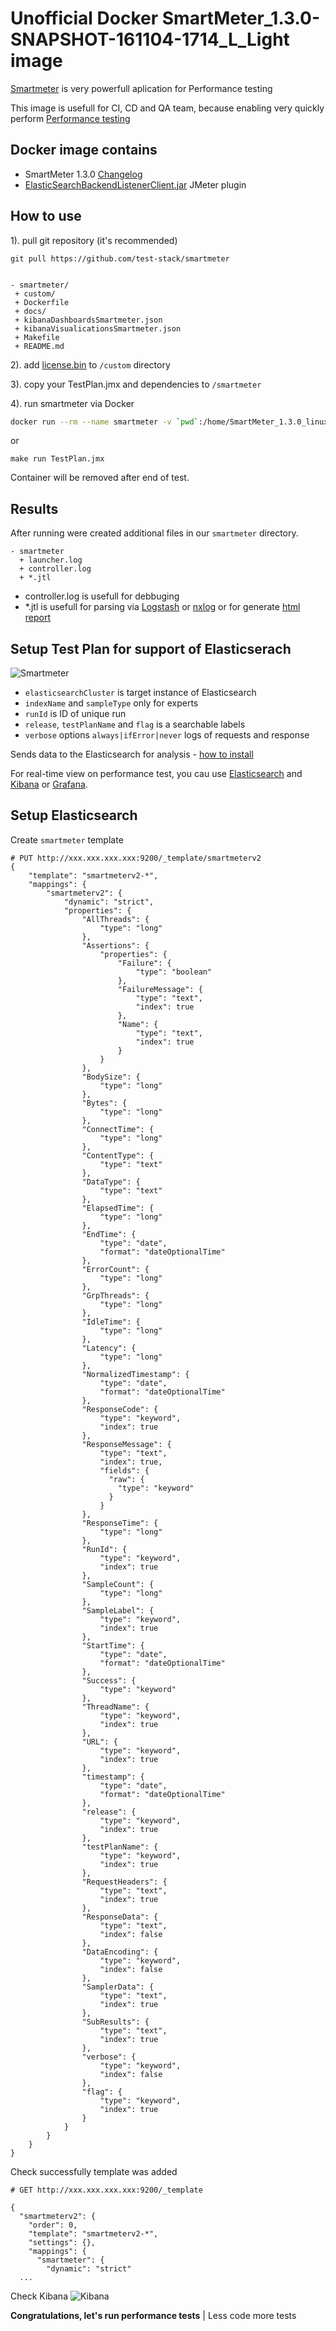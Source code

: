 # Unofficial Docker SmartMeter_1.3.0-SNAPSHOT-161104-1714_L_Light image
[Smartmeter](https://www.smartmeter.io/) is very powerfull aplication for Performance testing

This image is usefull for CI, CD and QA team, because enabling very quickly perform [Performance testing](https://en.wikipedia.org/wiki/Software_performance_testing)

## Docker image contains

* SmartMeter 1.3.0 [Changelog](http://smartmeter-api.etnetera.cz/download/nightly/CHANGELOG.html)
* [ElasticSearchBackendListenerClient.jar](https://github.com/test-stack/elasticSearchBackendListenerClient) JMeter plugin

## How to use

1). pull git repository (it's recommended)
```
git pull https://github.com/test-stack/smartmeter


- smartmeter/
 + custom/
 + Dockerfile
 + docs/
 + kibanaDashboardsSmartmeter.json
 + kibanaVisualicationsSmartmeter.json
 + Makefile
 + README.md

```
2). add [license.bin](https://www.smartmeter.io/download#licence) to `/custom` directory

3). copy your TestPlan.jmx and dependencies to `/smartmeter`

4). run smartmeter via Docker
```bash
docker run --rm --name smartmeter -v `pwd`:/home/SmartMeter_1.3.0_linux/tests/ -v `pwd`:/home/SmartMeter_1.3.0_linux/logs/ -v `pwd`:/home/SmartMeter_1.3.0_linux/results/ -v `pwd`/custom/:/home/SmartMeter_1.3.0_linux/custom/ rdpanek/smartmeter:1.3.1 TestPlan.jmx

```
or

`make run TestPlan.jmx`

Container will be removed after end of test.

## Results

After running were created additional files in our `smartmeter` directory.

```
- smartmeter
  + launcher.log
  + controller.log
  + *.jtl
```

* controller.log is usefull for debbuging
* *.jtl is usefull for parsing via [Logstash](https://www.elastic.co/products/logstash) or [nxlog](http://nxlog.org/) or for generate [html report](http://rdpanek.cz/report-20160301-002656/)

## Setup Test Plan for support of Elasticserach

![Smartmeter](https://raw.githubusercontent.com/test-stack/smartmeter/develop/docs/elasticSearchBackendListener.png)

  * `elasticsearchCluster` is target instance of Elasticsearch
  * `indexName` and `sampleType` only for experts
  * `runId` is ID of unique run
  * `release`, `testPlanName` and `flag` is a searchable labels
  * `verbose` options `always|ifError|never` logs of requests and response

Sends data to the Elasticsearch for analysis - [how to install](https://github.com/test-stack/elasticSearchBackendListenerClient)


For real-time view on performance test, you cau use [Elasticsearch](https://www.elastic.co/) and [Kibana](https://www.elastic.co/products/kibana) or [Grafana](http://grafana.org/).

## Setup Elasticsearch

Create `smartmeter` template

```
# PUT http://xxx.xxx.xxx.xxx:9200/_template/smartmeterv2
{
    "template": "smartmeterv2-*",
    "mappings": {
        "smartmeterv2": {
            "dynamic": "strict",
            "properties": {
                "AllThreads": {
                    "type": "long"
                },
                "Assertions": {
                    "properties": {
                        "Failure": {
                            "type": "boolean"
                        },
                        "FailureMessage": {
                            "type": "text",
                            "index": true
                        },
                        "Name": {
                            "type": "text",
                            "index": true
                        }
                    }
                },
                "BodySize": {
                    "type": "long"
                },
                "Bytes": {
                    "type": "long"
                },
                "ConnectTime": {
                    "type": "long"
                },
                "ContentType": {
                    "type": "text"
                },
                "DataType": {
                    "type": "text"
                },
                "ElapsedTime": {
                    "type": "long"
                },
                "EndTime": {
                    "type": "date",
                    "format": "dateOptionalTime"
                },
                "ErrorCount": {
                    "type": "long"
                },
                "GrpThreads": {
                    "type": "long"
                },
                "IdleTime": {
                    "type": "long"
                },
                "Latency": {
                    "type": "long"
                },
                "NormalizedTimestamp": {
                    "type": "date",
                    "format": "dateOptionalTime"
                },
                "ResponseCode": {
                    "type": "keyword",
                    "index": true
                },
                "ResponseMessage": {
                    "type": "text",
                    "index": true,
                    "fields": {
                      "raw": {
                        "type": "keyword"
                      }
                    }
                },
                "ResponseTime": {
                    "type": "long"
                },
                "RunId": {
                    "type": "keyword",
                    "index": true
                },
                "SampleCount": {
                    "type": "long"
                },
                "SampleLabel": {
                    "type": "keyword",
                    "index": true
                },
                "StartTime": {
                    "type": "date",
                    "format": "dateOptionalTime"
                },
                "Success": {
                    "type": "keyword"
                },
                "ThreadName": {
                    "type": "keyword",
                    "index": true
                },
                "URL": {
                    "type": "keyword",
                    "index": true
                },
                "timestamp": {
                    "type": "date",
                    "format": "dateOptionalTime"
                },
                "release": {
                    "type": "keyword",
                    "index": true
                },
                "testPlanName": {
                    "type": "keyword",
                    "index": true
                },
                "RequestHeaders": {
                    "type": "text",
                    "index": true
                },
                "ResponseData": {
                    "type": "text",
                    "index": false
                },
                "DataEncoding": {
                    "type": "keyword",
                    "index": false
                },
                "SamplerData": {
                    "type": "text",
                    "index": true
                },
                "SubResults": {
                    "type": "text",
                    "index": true
                },
                "verbose": {
                    "type": "keyword",
                    "index": false
                },
                "flag": {
                    "type": "keyword",
                    "index": true
                }
            }
        }
    }
}
```

Check successfully template was added

```
# GET http://xxx.xxx.xxx.xxx:9200/_template

{
  "smartmeterv2": {
    "order": 0,
    "template": "smartmeterv2-*",
    "settings": {},
    "mappings": {
      "smartmeter": {
        "dynamic": "strict"
  ...
```

Check Kibana
![Kibana](https://raw.githubusercontent.com/test-stack/smartmeter/master/docs/kibana.png)

**Congratulations, let's run performance tests** | Less code more tests
